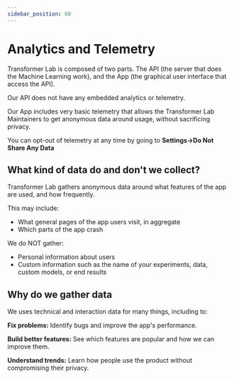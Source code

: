 ```yaml
---
sidebar_position: 60
---
```


# Analytics and Telemetry

Transformer Lab is composed of two parts. The API (the server that does the Machine Learning work), and the App (the graphical user interface that access the API).

Our API does not have any embedded analytics or telemetry.

Our App includes very basic telemetry that allows the Transformer Lab Maintainers to get anonymous data around usage, without sacrificing privacy.

You can opt-out of telemetry at any time by going to **Settings->Do Not Share Any Data**

## What kind of data do and don't we collect?

Transformer Lab gathers anonymous data around what features of the app are used, and how frequently.

This may include:
- What general pages of the app users visit, in aggregate
- Which parts of the app crash

We do NOT gather:
- Personal information about users
- Custom information such as the name of your experiments, data, custom models, or end results

## Why do we gather data

We uses technical and interaction data for many things, including to:

**Fix problems:** Identify bugs and improve the app's performance.

**Build better features:** See which features are popular and how we can improve them.

**Understand trends:** Learn how people use the product without compromising their privacy.